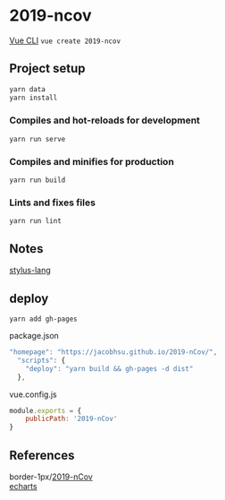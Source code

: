 # 2019-ncov

[Vue CLI](https://cli.vuejs.org/guide/creating-a-project.html)
`vue create 2019-ncov`

## Project setup

```s
yarn data
yarn install
```

### Compiles and hot-reloads for development
```
yarn run serve
```

### Compiles and minifies for production
```
yarn run build
```

### Lints and fixes files
```
yarn run lint
```

## Notes

[stylus-lang](http://stylus-lang.com/try.html)

## deploy

`yarn add gh-pages`

package.json

```js
"homepage": "https://jacobhsu.github.io/2019-nCov/",
  "scripts": {
    "deploy": "yarn build && gh-pages -d dist"
  },
```

vue.config.js

```js
module.exports = {
    publicPath: '2019-nCov'
}
```

## References

border-1px/[2019-nCov](https://github.com/border-1px/2019-nCov)  
[echarts](https://echarts.apache.org/zh/index.html)  
